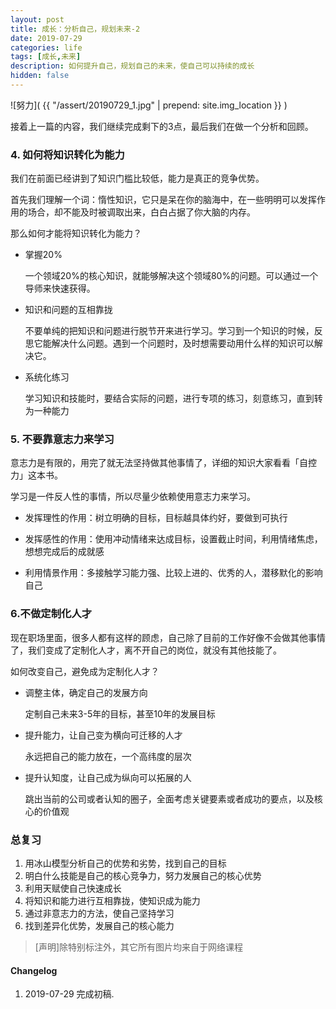 ```yaml
---
layout: post
title: 成长：分析自己，规划未来-2
date: 2019-07-29
categories: life
tags: [成长,未来]
description: 如何提升自己，规划自己的未来，使自己可以持续的成长
hidden: false
---
```


![努力]( {{ "/assert/20190729_1.jpg" | prepend: site.img_location }} )

接着上一篇的内容，我们继续完成剩下的3点，最后我们在做一个分析和回顾。

### 4. 如何将知识转化为能力  

我们在前面已经讲到了知识门槛比较低，能力是真正的竞争优势。

首先我们理解一个词：惰性知识，它只是呆在你的脑海中，在一些明明可以发挥作用的场合，却不能及时被调取出来，白白占据了你大脑的内存。

那么如何才能将知识转化为能力？

* 掌握20%

  一个领域20%的核心知识，就能够解决这个领域80%的问题。可以通过一个导师来快速获得。

* 知识和问题的互相靠拢

  不要单纯的把知识和问题进行脱节开来进行学习。学习到一个知识的时候，反思它能解决什么问题。遇到一个问题时，及时想需要动用什么样的知识可以解决它。

* 系统化练习

  学习知识和技能时，要结合实际的问题，进行专项的练习，刻意练习，直到转为一种能力

### 5. 不要靠意志力来学习

意志力是有限的，用完了就无法坚持做其他事情了，详细的知识大家看看「自控力」这本书。

学习是一件反人性的事情，所以尽量少依赖使用意志力来学习。

* 发挥理性的作用：树立明确的目标，目标越具体约好，要做到可执行

* 发挥感性的作用：使用冲动情绪来达成目标，设置截止时间，利用情绪焦虑，想想完成后的成就感
* 利用情景作用：多接触学习能力强、比较上进的、优秀的人，潜移默化的影响自己



### 6.不做定制化人才

现在职场里面，很多人都有这样的顾虑，自己除了目前的工作好像不会做其他事情了，我们变成了定制化人才，离不开自己的岗位，就没有其他技能了。

如何改变自己，避免成为定制化人才？

* 调整主体，确定自己的发展方向

  定制自己未来3-5年的目标，甚至10年的发展目标

* 提升能力，让自己变为横向可迁移的人才

  永远把自己的能力放在，一个高纬度的层次

* 提升认知度，让自己成为纵向可以拓展的人

  跳出当前的公司或者认知的圈子，全面考虑关键要素或者成功的要点，以及核心的价值观

### 总复习

1. 用冰山模型分析自己的优势和劣势，找到自己的目标
2. 明白什么技能是自己的核心竞争力，努力发展自己的核心优势
3. 利用天赋使自己快速成长
4. 将知识和能力进行互相靠拢，使知识成为能力
5. 通过非意志力的方法，使自己坚持学习
6. 找到差异化优势，发展自己的核心能力

 



> [声明]除特别标注外，其它所有图片均来自于网络课程


#### Changelog
1. 2019-07-29  完成初稿.
